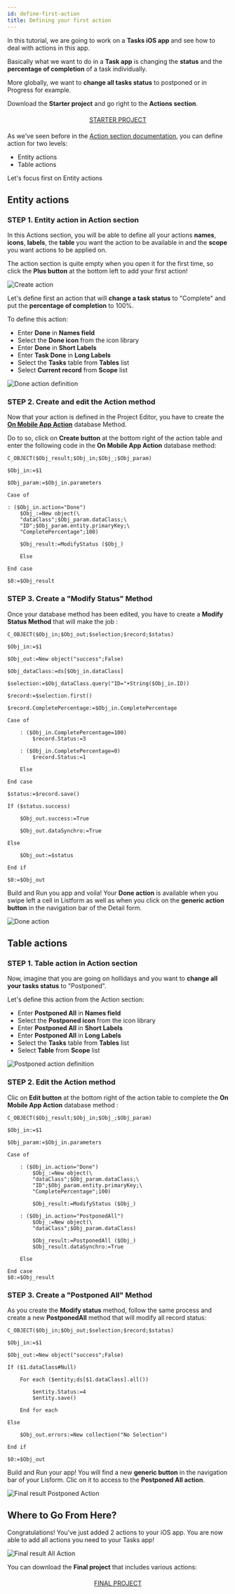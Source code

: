 ```yaml
---
id: define-first-action
title: Defining your first action
---
```


In this tutorial, we are going to work on a **Tasks iOS app** and see how to deal with actions in this app.

Basically what we want to do in a **Task app** is changing the **status** and the **percentage of completion** of a task individually. 

More globally, we want to **change all tasks status** to postponed or in Progress for example.

Download the **Starter project** and go right to the **Actions section**.

<div markdown="1" style="text-align: center; margin-top: 20px; margin-bottom: 20px">

<a class="button"
href="../assets/en/actions/TasksActionStarter.zip">STARTER PROJECT</a>

</div>

As we've seen before in the [Action section documentation](actions.html#ios-app-side), you can define action for two levels:

* Entity actions
* Table actions

Let's focus first on Entity actions


## Entity actions

### STEP 1. Entity action in Action section

In this Actions section, you will be able to define all your actions **names**, **icons**, **labels**, the **table** you want the action to be available in and the **scope** you want actions to be applied on.

The action section is quite empty when you open it for the first time, so click the **Plus button** at the bottom left to add your first action!

![Create action](assets/en/actions/Create-action.png)

Let's define first an action that will **change a task status** to "Complete" and put the **percentage of completion** to 100%.

To define this action:

* Enter **Done** in **Names field**
* Select the **Done icon** from the icon library
* Enter **Done** in **Short Labels**
* Enter **Task Done** in **Long Labels**
* Select the **Tasks** table from **Tables** list
* Select **Current record** from **Scope** list

![Done action definition](assets/en/actions/Done-action-definition.png)

### STEP 2. Create and edit the Action method

Now that your action is defined in the Project Editor, you have to create the [**On Mobile App Action**]() database Method.

Do to so, click on **Create button** at the bottom right of the action table and enter the following code in the **On Mobile App Action** database method:

```
C_OBJECT($Obj_result;$Obj_in;$Obj_;$Obj_param)
$Obj_in:=$1
$Obj_param:=$Obj_in.parametersCase of 		: ($Obj_in.action="Done")	$Obj_:=New object(\	"dataClass";$Obj_param.dataClass;\	"ID";$Obj_param.entity.primaryKey;\	"CompletePercentage";100)
			$Obj_result:=ModifyStatus ($Obj_)
		Else 		End case 
$0:=$Obj_result

```

### STEP 3. Create a "Modify Status" Method

Once your database method has been edited, you have to create a **Modify Status Method** that will make the job :

```C_OBJECT($Obj_in;$Obj_out;$selection;$record;$status)
$Obj_in:=$1
$Obj_out:=New object("success";False)$Obj_dataClass:=ds[$Obj_in.dataClass]
$selection:=$Obj_dataClass.query("ID="+String($Obj_in.ID))$record:=$selection.first()
$record.CompletePercentage:=$Obj_in.CompletePercentageCase of 
	: ($Obj_in.CompletePercentage=100)		$record.Status:=3			: ($Obj_in.CompletePercentage=0)		$record.Status:=1
			Else 
	End case $status:=$record.save()If ($status.success)		$Obj_out.success:=True
		$Obj_out.dataSynchro:=True	Else 		$Obj_out:=$status	End if $0:=$Obj_out

```

Build and Run you app and voila! Your **Done action** is available when you swipe left a cell in Listform as well as when you click on the **generic action button** in the navigation bar of the Detail form.

![Done action](assets/en/actions/Entity-action-Done.png)

## Table actions

### STEP 1. Table action in Action section

Now, imagine that you are going on hollidays and you want to **change all your tasks status** to "Postponed". 

Let's define this action from the Action section:

* Enter **Postponed All** in **Names field**
* Select the **Postponed icon** from the icon library
* Enter **Postponed All** in **Short Labels**
* Enter **Postponed All** in **Long Labels**
* Select the **Tasks** table from **Tables** list
* Select **Table** from **Scope** list

![Postponed action definition](assets/en/actions/PostponedAll-action-definition.png)

### STEP 2. Edit the Action method

Clic on **Edit button** at the bottom right of the action table to complete the **On Mobile App Action** database method :

```C_OBJECT($Obj_result;$Obj_in;$Obj_;$Obj_param)
$Obj_in:=$1
$Obj_param:=$Obj_in.parameters
Case of 
	: ($Obj_in.action="Done")		$Obj_:=New object(\		"dataClass";$Obj_param.dataClass;\		"ID";$Obj_param.entity.primaryKey;\		"CompletePercentage";100)
				$Obj_result:=ModifyStatus ($Obj_)			: ($Obj_in.action="PostponedAll")		$Obj_:=New object(\		"dataClass";$Obj_param.dataClass)
				$Obj_result:=PostponedAll ($Obj_)		$Obj_result.dataSynchro:=True			Else 		End case $0:=$Obj_result

```


### STEP 3. Create a "Postponed All" Method

As you create the **Modify status** method, follow the same process and create a new **PostponedAll** method that will modify all record status:

```
C_OBJECT($Obj_in;$Obj_out;$selection;$record;$status)
$Obj_in:=$1
$Obj_out:=New object("success";False)If ($1.dataClass#Null)
	For each ($entity;ds[$1.dataClass].all())
			$entity.Status:=4		$entity.save()
			End for each 
	Else 
	$Obj_out.errors:=New collection("No Selection")
	End if $0:=$Obj_out

```

Build and Run your app! You will find a new **generic button** in the navigation bar of your Lisform. Clic on it to access to the **Postponed All action**.

![Final result Postponed Action](assets/en/actions/ListForm-table-action-tableview.png)

## Where to Go From Here? 

Congratulations! You've just added 2 actions to your iOS app. You are now able to add all actions you need to your Tasks app!

![Final result All Action](assets/en/actions/ListForm-entity-action-tableview.png)

You can download the **Final project** that includes various actions:

<div markdown="1" style="text-align: center; margin-top: 20px; margin-bottom: 20px">

<a class="button"
href="../assets/en/actions/TasksActionFinal.zip">FINAL PROJECT</a>

</div>

